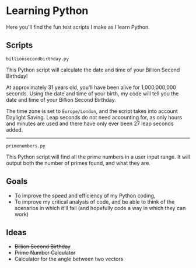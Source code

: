 # Learning Python
Here you'll find the fun test scripts I make as I learn Python.

## Scripts
```billionsecondbirthday.py```

This Python script will calculate the date and time of your Billion Second Birthday!

At approximately 31 years old, you'll have been alive for 1,000,000,000 seconds.
Using the date and time of your birth, my code will tell you the date and time of your Billion Second Birthday.

The time zone is set to ```Europe/London```, and the script takes into account Daylight Saving.
Leap seconds do not need accounting for, as only hours and minutes are used and there have only ever been 27 leap seconds added.

---

```primenumbers.py```

This Python script will find all the prime numbers in a user input range.
It will output both the number of primes found, and what they are.

## Goals
* To improve the speed and efficiency of my Python coding,
* To improve my critical analysis of code, and be able to think of the scenarios in which it'll fail (and hopefully code a way in which they can work)

## Ideas
* ~~Billion Second Birthday~~
* ~~Prime Number Calculator~~
* Calculator for the angle between two vectors
